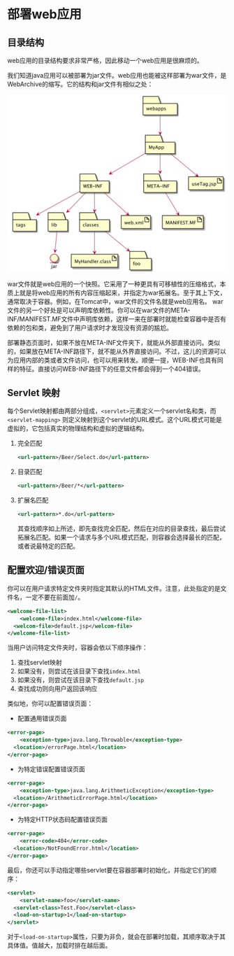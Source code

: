 # 部署web应用

## 目录结构

web应用的目录结构要求非常严格，因此移动一个web应用是很麻烦的。

我们知道java应用可以被部署为jar文件。web应用也能被这样部署为war文件，是WebArchive的缩写。它的结构和jar文件有相似之处：

![web应用目录结构](resources/servlet目录结构.png)

war文件就是web应用的一个快照。它采用了一种更具有可移植性的压缩格式，本质上就是将web应用的所有内容压缩起来，并指定为war拓展名。至于其上下文，通常取决于容器。例如，在Tomcat中，war文件的文件名就是web应用名。
war文件的另一个好处是可以声明库依赖性。你可以在war文件的META-INF/MANIFEST.MF文件中声明库依赖，这样一来在部署时就能检查容器中是否有依赖的包和类，避免到了用户请求时才发现没有资源的尴尬。

部署静态页面时，如果不放在META-INF文件夹下，就能从外部直接访问。类似的，如果放在META-INF路径下，就不能从外界直接访问。不过，这儿的资源可以为应用内部的类或者文件访问，也可以用来转发。顺便一提，WEB-INF也具有同样的特征。直接访问WEB-INF路径下的任意文件都会得到一个404错误。

## Servlet 映射

每个Servlet映射都由两部分组成，`<servlet>`元素定义一个servlet名和类，而`<servlet-mapping>`
则定义映射到这个servlet的URL模式。这个URL模式可能是虚拟的，它包括真实的物理结构和虚拟的逻辑结构。

1. 完全匹配

   ```xml
   <url-pattern>/Beer/Select.do</url-pattern>
   ```

2. 目录匹配

   ```xml
   <url-pattern>/Beer/*</url-pattern>
   ```

3. 扩展名匹配

   ```xml
   <url-pattern>*.do</url-pattern>
   ```

   其查找顺序如上所述，即先查找完全匹配，然后在对应的目录查找，最后尝试拓展名匹配。如果一个请求与多个URL模式匹配，则容器会选择最长的匹配，或者说最特定的匹配。

## 配置欢迎/错误页面

你可以在用户请求特定文件夹时指定其默认的HTML文件。注意，此处指定的是文件名，一定不要在前面加`/`。

```xml
<welcome-file-list>
	<welcome-file>index.html</welcome-file>
  <welcom-file>default.jsp</welcom-file>
</welcome-file-list>
```

当用户访问特定文件夹时，容器会依以下顺序操作：

1. 查找servlet映射
2. 如果没有，则尝试在该目录下查找`index.html`
3. 如果没有，则尝试在该目录下查找`default.jsp`
4. 查找成功则向用户返回该响应

类似地，你可以配置错误页面：

* 配置通用错误页面

```xml
<error-page>
	<exception-type>java.lang.Throwable</exception-type>
  <location>/errorPage.html</location>
</error-page>
```

* 为特定错误配置错误页面

```xml
<error-page>
	<exception-type>java.lang.ArithmeticException</exception-type>
  <location>/ArithmeticErrorPage.html</location>
</error-page>
```

* 为特定HTTP状态码配置错误页面

```xml
<error-page>
	<error-code>404</error-code>
  <location>/NotFoundError.html</location>
</error-page>
```

最后，你还可以手动指定哪些servlet要在容器部署时初始化，并指定它们的顺序：

```xml
<servlet>
	<servlet-name>foo</servlet-name>
  <servlet-class>Test.Foo</servlet-class>
  <load-on-startup>1</load-on-startup>
</servlet>
```

对于`<load-on-startup>`属性，只要为非负，就会在部署时加载，其顺序取决于其具体值。值越大，加载时排在越后面。